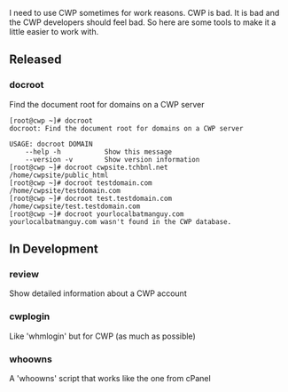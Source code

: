 I need to use CWP sometimes for work reasons. CWP is bad. It is bad and the CWP developers should feel bad. So here are some tools to make it a little easier to work with.

## Released
### docroot
Find the document root for domains on a CWP server

```
[root@cwp ~]# docroot
docroot: Find the document root for domains on a CWP server

USAGE: docroot DOMAIN
    --help -h           Show this message
    --version -v        Show version information
[root@cwp ~]# docroot cwpsite.tchbnl.net
/home/cwpsite/public_html
[root@cwp ~]# docroot testdomain.com
/home/cwpsite/testdomain.com
[root@cwp ~]# docroot test.testdomain.com
/home/cwpsite/test.testdomain.com
[root@cwp ~]# docroot yourlocalbatmanguy.com
yourlocalbatmanguy.com wasn't found in the CWP database.
```

## In Development
### review
Show detailed information about a CWP account

### cwplogin
Like 'whmlogin' but for CWP (as much as possible)

### whoowns
A 'whoowns' script that works like the one from cPanel
